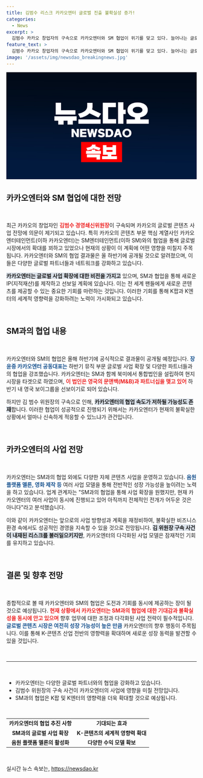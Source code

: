 ```yaml
---
title: 김범수 리스크 카카오엔터 글로벌 진출 불확실성 증가!
categories:
  - News
excerpt: >
  김범수 카카오 창업자의 구속으로 카카오엔터와 SM 협업이 위기를 맞고 있다. 늘어나는 글로벌 콘텐츠 사업에 대한 우려 속, 하반기 공개될 결과물과 K팝의 미래가 걱정된다. 클릭해 최신 정보를 확인해보세요!
feature_text: >
  김범수 카카오 창업자의 구속으로 카카오엔터와 SM 협업이 위기를 맞고 있다. 늘어나는 글로벌 콘텐츠 사업에 대한 우려 속, 하반기 공개될 결과물과 K팝의 미래가 걱정된다. 클릭해 최신 정보를 확인해보세요!
image: '/assets/img/newsdao_breakingnews.jpg'
---
```


<p><img src="/assets/img/newsdao_breakingnews.jpg" alt="flaretime 속보" /></p>

<h2 data-ke-size="size26">카카오엔터와 SM 협업에 대한 전망</h2>

<p data-ke-size="size16">&nbsp;</p>

<p>최근 카카오의 창업자인 <b><span style="color: #ee2323;">김범수 경영쇄신위원장</span></b>이 구속되며 카카오의 글로벌 콘텐츠 사업 전망에 의문이 제기되고 있습니다. 특히 카카오의 콘텐츠 부문 핵심 계열사인 카카오엔터테인먼트(이하 카카오엔터)는 SM엔터테인먼트(이하 SM)와의 협업을 통해 글로벌 시장에서의 확대를 꾀하고 있었으나 현재의 상황이 이 계획에 어떤 영향을 미칠지 주목됩니다. 카카오엔터와 SM의 협업 결과물은 올 하반기에 공개될 것으로 알려졌으며, 이들은 다양한 글로벌 파트너들과 네트워크를 강화하고 있습니다.   </p>

<p><b><span style="background-color: #21538527;">카카오엔터는 글로벌 사업 확장에 대한 비전을 가지고</span></b> 있으며, SM과 협업을 통해 새로운 IP(지적재산)를 제작하고 선보일 계획에 있습니다. 이는 전 세계 팬들에게 새로운 콘텐츠를 제공할 수 있는 중요한 기회를 마련하는 것입니다. 이러한 기회를 통해 K팝과 K엔터의 세계적 영향력을 강화하려는 노력이 가시화되고 있습니다. </p>

<p data-ke-size="size16">&nbsp;</p>

<h2 data-ke-size="size26">SM과의 협업 내용</h2>

<p data-ke-size="size16">&nbsp;</p>

<p>카카오엔터와 SM의 협업은 올해 하반기에 공식적으로 결과물이 공개될 예정입니다. <b><span style="color: #1a5490;">장윤중 카카오엔터 공동대표는</span></b> 하반기 뮤직 부문 글로벌 사업 확장 및 다양한 파트너들과의 협업을 강조했습니다. 카카오엔터는 SM과 함께 북미에서 통합법인을 설립하여 현지 시장을 타겟으로 하였으며, <b><span style="color: #ee2323;">이 법인은 영국의 문앤백(M&amp;B)과 파트너십을 맺고 있어</span></b> 하반기 내 영국 보이그룹을 선보이기로 되어 있습니다.   </p>

<p>하지만 김 범수 위원장의 구속으로 인해, <b><span style="background-color: #21538527;">카카오엔터의 협업 속도가 저하될 가능성도 존재</span></b>합니다. 이러한 협업이 성공적으로 진행되기 위해서는 카카오엔터가 현재의 불확실한 상황에서 얼마나 신속하게 적응할 수 있느냐가 관건입니다.    </p>

<p data-ke-size="size16">&nbsp;</p>

<h2 data-ke-size="size26">카카오엔터의 사업 전망</h2>

<p data-ke-size="size16">&nbsp;</p>

<p>카카오엔터는 SM과의 협업 외에도 다양한 자체 콘텐츠 사업을 운영하고 있습니다. <b><span style="color: #1a5490;">음원 플랫폼 멜론, 영화 제작 등</span></b> 여러 사업 모델을 통해 전반적인 성장 가능성을 높이려는 노력을 하고 있습니다. 업계 관계자는 "SM과의 협업을 통해 사업 확장을 원했지만, 현재 카카오엔터의 여러 사업이 동시에 진행되고 있어 아직까지 전체적인 전개가 어두운 것은 아니다"라고 분석했습니다.   </p>

<p>이와 같이 카카오엔터는 앞으로의 사업 방향성과 계획을 재정비하여, 불확실한 비즈니스 환경 속에서도 성공적인 경영을 지속할 수 있을 것으로 전망됩니다. <b><span style="background-color: #21538527;">김 위원장 구속 사건이 내재된 리스크를 불러일으키지만</span></b>, 카카오엔터의 다각화된 사업 모델은 잠재적인 기회를 유지하고 있습니다. </p>

<p data-ke-size="size16">&nbsp;</p>

<h2 data-ke-size="size26">결론 및 향후 전망</h2>

<p data-ke-size="size16">&nbsp;</p>

<p>종합적으로 볼 때 카카오엔터와 SM의 협업은 도전과 기회를 동시에 제공하는 장이 될 것으로 예상됩니다. <b><span style="color: #ee2323;">현재 상황에서 카카오엔터는 SM과의 협업에 대한 기대감과 불확실성을 동시에 안고 있으며</span></b> 향후 업무에 대한 조정과 다각화된 사업 전략이 필수적입니다. <b><span style="color: #1a5490;">글로벌 콘텐츠 시장은 여전히 성장 가능성이 높은 만큼</span></b> 카카오엔터의 향후 행동이 주목됩니다. 이를 통해 K-콘텐츠 산업 전반의 영향력을 확대하며 새로운 성장 동력을 발견할 수 있을 것입니다. </p>

<p data-ke-size="size16">&nbsp;</p>

<hr>

<p data-ke-size="size16">&nbsp;</p>

<ul>
  <li>카카오엔터는 다양한 글로벌 파트너와의 협업을 강화하고 있습니다.</li>
  <li>김범수 위원장의 구속 사건이 카카오엔터의 사업에 영향을 미칠 전망입니다.</li>
  <li>SM과의 협업은 K팝 및 K엔터의 영향력을 더욱 확대할 것으로 예상됩니다.</li>
</ul>

<p data-ke-size="size16">&nbsp;</p>

<table style="width: 100%;">
  <tr>
    <td style="text-align: center; height: 17px;"><b>카카오엔터의 협업 추진 사항</b></td>
    <td style="text-align: center; height: 17px;"><b>기대되는 효과</b></td>
  </tr>
  <tr>
    <td style="text-align: center; height: 17px;"><b>SM과의 글로벌 사업 확장</b></td>
    <td style="text-align: center; height: 17px;"><b>K-콘텐츠의 세계적 영향력 확대</b></td>
  </tr>
  <tr>
    <td style="text-align: center; height: 17px;"><b>음원 플랫폼 멜론의 활성화</b></td>
    <td style="text-align: center; height: 17px;"><b>다양한 수익 모델 확보</b></td>
  </tr>
</table> 

<p data-ke-size="size16">&nbsp;</p>
실시간 뉴스 속보는, <a href="https://newsdao.kr" rel="dofollow">https://newsdao.kr</a>


